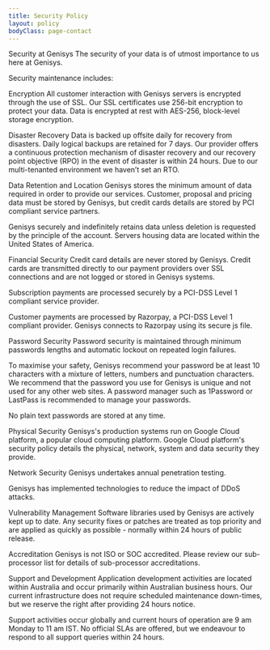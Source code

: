 ```yaml
---
title: Security Policy
layout: policy
bodyClass: page-contact
---
```


Security at Genisys
The security of your data is of utmost importance to us here at Genisys. 

Security maintenance includes:


Encryption
All customer interaction with Genisys servers is encrypted through the use of SSL. Our SSL certificates use 256-bit encryption to protect your data. Data is encrypted at rest with AES-256, block-level storage encryption.


Disaster Recovery
Data is backed up offsite daily for recovery from disasters. Daily logical backups are retained for 7 days. Our provider offers a continuous protection mechanism of disaster recovery and our recovery point objective (RPO) in the event of disaster is within 24 hours. Due to our multi-tenanted environment we haven’t set an RTO.


Data Retention and Location
Genisys stores the minimum amount of data required in order to provide our services. Customer, proposal and pricing data must be stored by Genisys, but credit cards details are stored by PCI compliant service partners.

Genisys securely and indefinitely retains data unless deletion is requested by the principle of the account. Servers housing data are located within the United States of America.


Financial Security
Credit card details are never stored by Genisys. Credit cards are transmitted directly to our payment providers over SSL connections and are not logged or stored in Genisys systems.

Subscription payments are processed securely by a PCI-DSS Level 1 compliant service provider.

Customer payments are processed by Razorpay, a PCI-DSS Level 1 compliant provider. Genisys connects to Razorpay using its secure js file.


Password Security
Password security is maintained through minimum passwords lengths and automatic lockout on repeated login failures.

To maximise your safety, Genisys recommend your password be at least 10 characters with a mixture of letters, numbers and punctuation characters. We recommend that the password you use for Genisys is unique and not used for any other web sites. A password manager such as 1Password or LastPass is recommended to manage your passwords.

No plain text passwords are stored at any time.


Physical Security
Genisys's production systems run on Google Cloud platform, a popular cloud computing platform. Google Cloud platform's security policy details the physical, network, system and data security they provide.


Network Security
Genisys undertakes annual penetration testing.

Genisys has implemented technologies to reduce the impact of DDoS attacks.


Vulnerability Management
Software libraries used by Genisys are actively kept up to date. Any security fixes or patches are treated as top priority and are applied as quickly as possible - normally within 24 hours of public release.


Accreditation
Genisys is not ISO or SOC accredited. Please review our sub-processor list for details of sub-processor accreditations.


Support and Development
Application development activities are located within Australia and occur primarily within Australian business hours. Our current infrastructure does not require scheduled maintenance down-times, but we reserve the right after providing 24 hours notice.

Support activities occur globally and current hours of operation are 9 am Monday to 11 am IST. No official SLAs are offered, but we endeavour to respond to all support queries within 24 hours.
